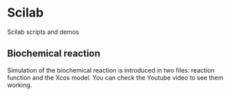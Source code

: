 # Scilab
Scilab scripts and demos

## Biochemical reaction
Simulation of the biochemical reaction is introduced in two files: reaction function and the Xcos model. You can check the Youtube video to see them working.
